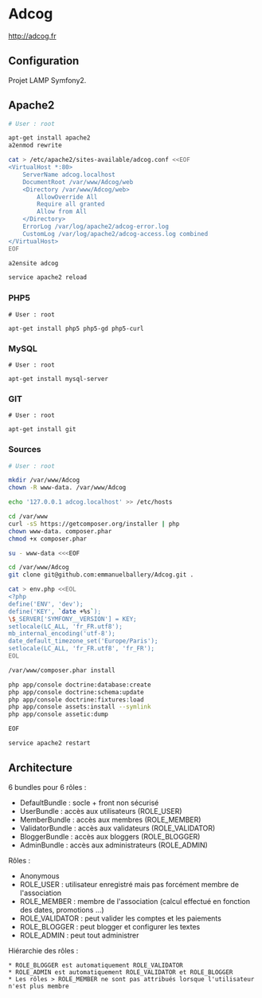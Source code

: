# Adcog

http://adcog.fr

## Configuration

Projet LAMP Symfony2.

## Apache2

```bash
# User : root

apt-get install apache2
a2enmod rewrite

cat > /etc/apache2/sites-available/adcog.conf <<EOF
<VirtualHost *:80>
    ServerName adcog.localhost
    DocumentRoot /var/www/Adcog/web
    <Directory /var/www/Adcog/web>
        AllowOverride All
        Require all granted
        Allow from All
    </Directory>
    ErrorLog /var/log/apache2/adcog-error.log
    CustomLog /var/log/apache2/adcog-access.log combined
</VirtualHost>
EOF

a2ensite adcog

service apache2 reload
```

### PHP5

```
# User : root

apt-get install php5 php5-gd php5-curl
```

### MySQL

```
# User : root

apt-get install mysql-server
```

### GIT

```
# User : root

apt-get install git
```

### Sources

```bash
# User : root

mkdir /var/www/Adcog
chown -R www-data. /var/www/Adcog

echo '127.0.0.1 adcog.localhost' >> /etc/hosts

cd /var/www
curl -sS https://getcomposer.org/installer | php
chown www-data. composer.phar
chmod +x composer.phar

su - www-data <<<EOF

cd /var/www/Adcog
git clone git@github.com:emmanuelballery/Adcog.git .

cat > env.php <<EOL
<?php
define('ENV', 'dev');
define('KEY', `date +%s`);
\$_SERVER['SYMFONY__VERSION'] = KEY;
setlocale(LC_ALL, 'fr_FR.utf8');
mb_internal_encoding('utf-8');
date_default_timezone_set('Europe/Paris');
setlocale(LC_ALL, 'fr_FR.utf8', 'fr_FR');
EOL

/var/www/composer.phar install

php app/console doctrine:database:create
php app/console doctrine:schema:update
php app/console doctrine:fixtures:load
php app/console assets:install --symlink
php app/console assetic:dump

EOF

service apache2 restart

```

## Architecture

6 bundles pour 6 rôles :

  * DefaultBundle : socle + front non sécurisé
  * UserBundle : accès aux utilisateurs (ROLE_USER)
  * MemberBundle : accès aux membres (ROLE_MEMBER)
  * ValidatorBundle : accès aux validateurs (ROLE_VALIDATOR)
  * BloggerBundle : accès aux bloggers (ROLE_BLOGGER)
  * AdminBundle : accès aux administrateurs (ROLE_ADMIN)

Rôles :

  * Anonymous
  * ROLE_USER : utilisateur enregistré mais pas forcément membre de l'association
  * ROLE_MEMBER : membre de l'association (calcul effectué en fonction des dates, promotions ...)
  * ROLE_VALIDATOR : peut valider les comptes et les paiements
  * ROLE_BLOGGER : peut blogger et configurer les textes
  * ROLE_ADMIN : peut tout administrer

Hiérarchie des rôles :

    * ROLE_BLOGGER est automatiquement ROLE_VALIDATOR
    * ROLE_ADMIN est automatiquement ROLE_VALIDATOR et ROLE_BLOGGER
    * Les rôles > ROLE_MEMBER ne sont pas attribués lorsque l'utilisateur n'est plus membre